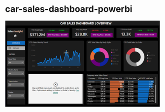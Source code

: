 # car-sales-dashboard-powerbi

![dashboard-1](https://github.com/RevaPooj/car-sales-dashboard-powerbi/blob/main/img/car%20sales%20dashboard%201.png?raw=true)
